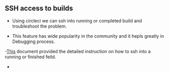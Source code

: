 
## SSH access to builds

- Using circleci we can ssh into running or completed build and troubleshoot the problem.

- This feature has wide popularity in the community and it hepls greatly in Debugging process.

-[This](https://circleci.com/docs/1.0/ssh-build/) document provided the detailed instruction on how to ssh into a running or finished feild.

-
